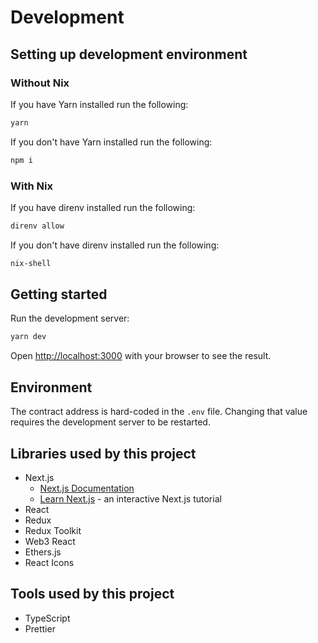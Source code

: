 # Development

## Setting up development environment

### Without Nix

If you have Yarn installed run the following:

```bash
yarn
```

If you don't have Yarn installed run the following:

```bash
npm i
```

### With Nix

If you have direnv installed run the following:

```bash
direnv allow
```

If you don't have direnv installed run the following:

```bash
nix-shell
```

## Getting started

Run the development server:

```bash
yarn dev
```

Open [http://localhost:3000](http://localhost:3000) with your browser to see the result.

## Environment

The contract address is hard-coded in the `.env` file. Changing that value requires the development server to be restarted.

## Libraries used by this project

-   Next.js
    -   [Next.js Documentation](https://nextjs.org/docs)
    -   [Learn Next.js](https://nextjs.org/learn) - an interactive Next.js tutorial
-   React
-   Redux
-   Redux Toolkit
-   Web3 React
-   Ethers.js
-   React Icons

## Tools used by this project

-   TypeScript
-   Prettier

